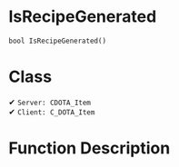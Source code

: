 # IsRecipeGenerated
```
bool IsRecipeGenerated()
```
# Class
✔ `Server: CDOTA_Item`  
✔ `Client: C_DOTA_Item`  

# Function Description

